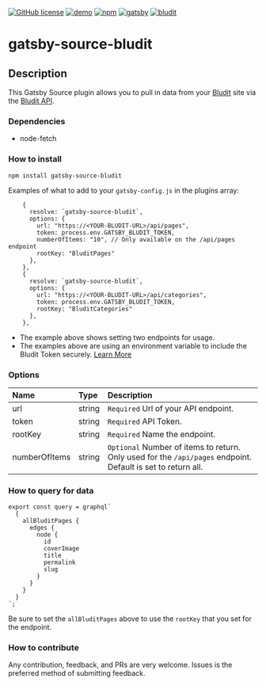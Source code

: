 
[![GitHub license](https://img.shields.io/github/license/mhancoc7/gatsby-source-bludit?color=orange&style=for-the-badge)](https://github.com/mhancoc7/gatsby-source-bludit/blob/main/LICENSE)
[![demo](https://img.shields.io/badge/Gatsby%20%2B%20Bludit-Demo-green?style=for-the-badge)](https://dumbprojects.com/bludit/)
[![npm](https://img.shields.io/npm/v/gatsby-source-bludit?label=NPM%20PACKAGE&style=for-the-badge)](https://www.npmjs.com/package/gatsby-source-bludit)
[![gatsby](https://img.shields.io/static/v1?label=TRY&message=GATSBY&color=blueviolet&style=for-the-badge)](https://www.gatsbyjs.com/)
[![bludit](https://img.shields.io/static/v1?label=TRY&message=BLUDIT&color=black&style=for-the-badge)](https://www.bludit.com)

# gatsby-source-bludit

## Description

This Gatsby Source plugin allows you to pull in data from your [Bludit](https://bludit.com) site via the [Bludit API](https://docs.bludit.com/en/api/introduction). 

### Dependencies

- node-fetch

### How to install

```
npm install gatsby-source-bludit
```

Examples of what to add to your `gatsby-config.js` in the plugins array:

```
    {
      resolve: `gatsby-source-bludit`,
      options: {
        url: "https://<YOUR-BLUDIT-URL>/api/pages",
        token: process.env.GATSBY_BLUDIT_TOKEN,
        numberOfItems: "10", // Only available on the /api/pages endpoint
        rootKey: "BluditPages"
      },
    },
    {
      resolve: `gatsby-source-bludit`,
      options: {
        url: "https://<YOUR-BLUDIT-URL>/api/categories",
        token: process.env.GATSBY_BLUDIT_TOKEN,
        rootKey: "BluditCategories"
      },
    },
```

- The example above shows setting two endpoints for usage.
- The examples above are using an environment variable to include the Bludit Token securely. [Learn More](https://www.gatsbyjs.com/docs/how-to/local-development/environment-variables/)

### Options

| **Name**  | **Type**        | **Description**                                                                                                                                                                                         |
| :-------------- | :-------- | :------------------------------------------------------------------------------------------------------------------------------------------------------------------------------------------------------ |
| url             | string    | `Required` Url of your API endpoint.                                  |
| token           | string    | `Required` API Token. 
| rootKey         | string    | `Required` Name the endpoint.
| numberOfItems   | string    | `Optional` Number of items to return. Only used for the `/api/pages` endpoint. Default is set to return all.

### How to query for data

```
export const query = graphql`
  {
    allBluditPages {
      edges {
        node {
          id
          coverImage
          title
          permalink
          slug
        }
      }
    }
  }
`;
```

Be sure to set the `allBluditPages` above to use the `rootKey` that you set for the endpoint. 

### How to contribute

Any contribution, feedback, and PRs are very welcome. Issues is the preferred method of submitting feedback.
